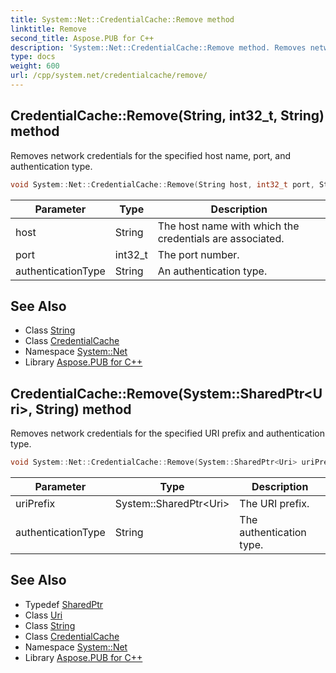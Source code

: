```yaml
---
title: System::Net::CredentialCache::Remove method
linktitle: Remove
second_title: Aspose.PUB for C++
description: 'System::Net::CredentialCache::Remove method. Removes network credentials for the specified host name, port, and authentication type in C++.'
type: docs
weight: 600
url: /cpp/system.net/credentialcache/remove/
---
```

## CredentialCache::Remove(String, int32_t, String) method


Removes network credentials for the specified host name, port, and authentication type.

```cpp
void System::Net::CredentialCache::Remove(String host, int32_t port, String authenticationType)
```


| Parameter | Type | Description |
| --- | --- | --- |
| host | String | The host name with which the credentials are associated. |
| port | int32_t | The port number. |
| authenticationType | String | An authentication type. |

## See Also

* Class [String](../../../system/string/)
* Class [CredentialCache](../)
* Namespace [System::Net](../../)
* Library [Aspose.PUB for C++](../../../)
## CredentialCache::Remove(System::SharedPtr\<Uri\>, String) method


Removes network credentials for the specified URI prefix and authentication type.

```cpp
void System::Net::CredentialCache::Remove(System::SharedPtr<Uri> uriPrefix, String authenticationType)
```


| Parameter | Type | Description |
| --- | --- | --- |
| uriPrefix | System::SharedPtr\<Uri\> | The URI prefix. |
| authenticationType | String | The authentication type. |

## See Also

* Typedef [SharedPtr](../../../system/sharedptr/)
* Class [Uri](../../../system/uri/)
* Class [String](../../../system/string/)
* Class [CredentialCache](../)
* Namespace [System::Net](../../)
* Library [Aspose.PUB for C++](../../../)
